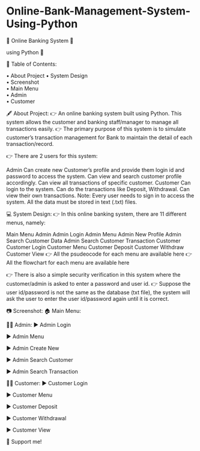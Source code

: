 # Online-Bank-Management-System-Using-Python

🏦 Online Banking System 🏦

using Python 🐍


📃 Table of Contents:

• About Project
• System Design  
• Screenshot  
• Main Menu  
• Admin  
• Customer  

🖋 About Project:
👉 An online banking system built using Python. This system allows the customer and banking staff/manager to manage all transactions easily.
👉 The primary purpose of this system is to simulate customer’s transaction management for Bank to maintain the detail of each transaction/record.

👉 There are 2 users for this system:

Admin
Can create new Customer’s profile and provide them login id and password to access the system.
Can view and search customer profile accordingly.
Can view all transactions of specific customer.
Customer
Can login to the system.
Can do the transactions like Deposit, Withdrawal.
Can view their own transactions.
Note: Every user needs to sign in to access the system. All the data must be stored in text (.txt) files.




💻 System Design:
👉 In this online banking system, there are 11 different menus, namely:

Main Menu
Admin
Admin Login
Admin Menu
Admin New Profile
Admin Search Customer Data
Admin Search Customer Transaction
Customer
Customer Login
Customer Menu
Customer Deposit
Customer Withdraw
Customer View
👉 All the psudeocode for each menu are available here
👉 All the flowchart for each menu are available here

👉 There is also a simple security verification in this system where the customer/admin is asked to enter a password and user id.
👉 Suppose the user id/password is not the same as the database (txt file), the system will ask the user to enter the user id/password again until it is correct.




📷 Screenshot:
🏠 Main Menu:


👨‍💼 Admin:
▶ Admin Login


▶ Admin Menu


▶ Admin Create New


▶ Admin Search Customer


▶ Admin Search Transaction


🙎‍♂️ Customer:
▶ Customer Login


▶ Customer Menu


▶ Customer Deposit


▶ Customer Withdrawal


▶ Customer View





🙌 Support me!
